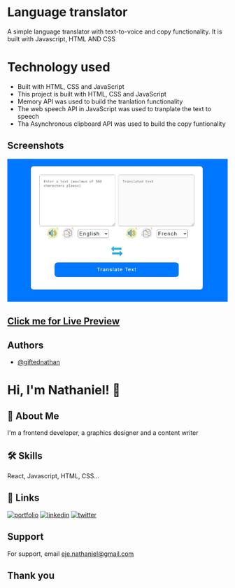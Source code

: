 # Language translator 

A simple language translator with text-to-voice and copy functionality. It is built with Javascript, HTML AND CSS 


# Technology used

- Built with HTML, CSS and JavaScript
- This project is built with HTML, CSS and JavaScript
- Memory API  was used to build the tranlation functionality
- The web speech API in JavaScript was used to tranplate the text to speech
- Tha Asynchronous clipboard API was used to build the copy funtionality



## Screenshots

![App Screenshot](./images/snapshot.JPG)


## [Click me for Live Preview](https://giftednathan.github.io/translator)



## Authors

- [@giftednathan](https://www.github.com/giftednathan)


# Hi, I'm Nathaniel! 👋


## 🚀 About Me
I'm a frontend developer, a graphics designer and a content writer


## 🛠 Skills
React, Javascript, HTML, CSS...


## 🔗 Links
[![portfolio](https://img.shields.io/badge/my_portfolio-000?style=for-the-badge&logo=ko-fi&logoColor=white)](https://ejenathaniel.netlify.com/)
[![linkedin](https://img.shields.io/badge/linkedin-0A66C2?style=for-the-badge&logo=linkedin&logoColor=white)](https://www.linkedin.com/in/nathaniel-akenyi-eje)
[![twitter](https://img.shields.io/badge/twitter-1DA1F2?style=for-the-badge&logo=twitter&logoColor=white)](https://twitter.com/eje_nathaniel)


## Support

For support, email eje.nathaniel@gmail.com


## Thank you